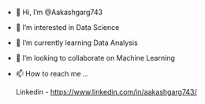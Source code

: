 - 👋 Hi, I’m @Aakashgarg743
- 👀 I’m interested in Data Science
- 🌱 I’m currently learning Data Analysis
- 💞️ I’m looking to collaborate on Machine Learning
- 📫 How to reach me ...

  Linkedin - https://www.linkedin.com/in/aakashgarg743/

<!---
Aakashgarg743/Aakashgarg743 is a ✨ special ✨ repository because its `README.md` (this file) appears on your GitHub profile.
You can click the Preview link to take a look at your changes.
--->
